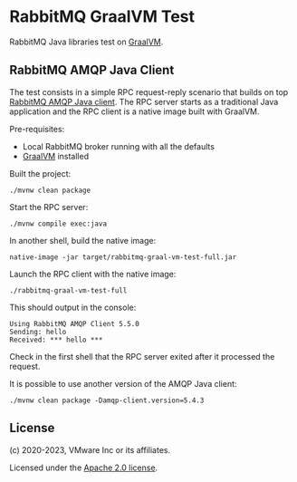# RabbitMQ GraalVM Test

RabbitMQ Java libraries test on [GraalVM](https://www.graalvm.org/).

## RabbitMQ AMQP Java Client

The test consists in a simple RPC request-reply scenario that builds
on top [RabbitMQ AMQP Java client](https://github.com/rabbitmq/rabbitmq-java-client).
The RPC server starts as a traditional Java application and the RPC client is a native
image built with GraalVM.

Pre-requisites:
 * Local RabbitMQ broker running with all the defaults
 * [GraalVM](https://www.graalvm.org/) installed

Built the project:

    ./mvnw clean package

Start the RPC server:

    ./mvnw compile exec:java

In another shell, build the native image:

    native-image -jar target/rabbitmq-graal-vm-test-full.jar

Launch the RPC client with the native image:

    ./rabbitmq-graal-vm-test-full

This should output in the console:

    Using RabbitMQ AMQP Client 5.5.0
    Sending: hello
    Received: *** hello ***

Check in the first shell that the RPC server exited after it processed
the request.

It is possible to use another version of the AMQP Java client:

    ./mvnw clean package -Damqp-client.version=5.4.3
    

## License ##

(c) 2020-2023, VMware Inc or its affiliates.

Licensed under the [Apache 2.0 license](https://www.apache.org/licenses/LICENSE-2.0.html).
